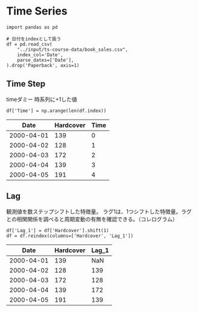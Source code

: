 # Time Series

```
import pandas as pd

# 日付をindexとして扱う
df = pd.read_csv(
    "../input/ts-course-data/book_sales.csv",
    index_col='Date',
    parse_dates=['Date'],
).drop('Paperback', axis=1)
```

## Time Step

timeダミー
時系列に+1した値

```
df['Time'] = np.arange(len(df.index))
```

|Date|Hardcover|Time|
|--|--|--|
|2000-04-01|139|0|
|2000-04-02|128|1|
|2000-04-03|172|2|
|2000-04-04|139|3|
|2000-04-05|191|4|

## Lag

観測値を数ステップシフトした特徴量。
ラグ1は、1つシフトした特徴量。ラグとの相関関係を調べると周期変動の有無を確認できる。（コレログラム）

```
df['Lag_1'] = df['Hardcover'].shift(1)
df = df.reindex(columns=['Hardcover', 'Lag_1'])
```

|Date|Hardcover|Lag_1|
|--|--|--|
|2000-04-01|139|NaN|
|2000-04-02|128|139|
|2000-04-03|172|128|
|2000-04-04|139|172|
|2000-04-05|191|139|
